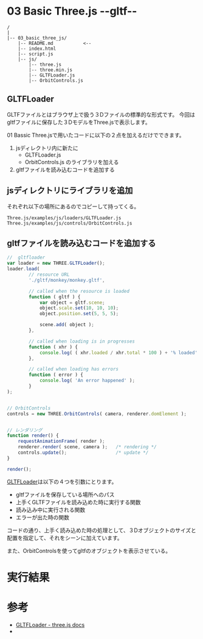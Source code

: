 # 03 Basic Three.js --gltf-- 


```shell
/
|
|-- 03_basic_three_js/
    |-- README.md           <--
    |-- index.html
    |-- script.js
    |-- js/
        |-- three.js
        |-- three.min.js
        |-- GLTFLoader.js
        |-- OrbitControls.js
```

## GLTFLoader
GLTFファイルとはブラウザ上で扱う３Dファイルの標準的な形式です。
今回はgltfファイルに保存した３DモデルをThree.jsで表示します。

01 Bassic Three.jsで用いたコードに以下の２点を加えるだけでできます。
1. jsディレクトリ内に新たに
    - GLTFLoader.js
    - OrbitControls.js
    のライブラリを加える
2. gltfファイルを読み込むコードを追加する


## jsディレクトリにライブラリを追加
それぞれ以下の場所にあるのでコピーして持ってくる。

```
Three.js/examples/js/loaders/GLTFLoader.js
Three.js/examples/js/controls/OrbitControls.js
```


## gltfファイルを読み込むコードを追加する

```js:script.js
//  gltfloader
var loader = new THREE.GLTFLoader();
loader.load(
        // resource URL
        './gltf/monkey/monkey.gltf',

        // called when the resource is loaded
        function ( gltf ) {
            var object = gltf.scene;
            object.scale.set(10, 10, 10);
            object.position.set(5, 5, 5);

            scene.add( object );
        },

        // called when loading is in progresses
        function ( xhr ) {
            console.log( ( xhr.loaded / xhr.total * 100 ) + '% loaded' );
        },

        // called when loading has errors
        function ( error ) {
            console.log( 'An error happened' );
        }
);


// OrbitControls
controls = new THREE.OrbitControls( camera, renderer.domElement );


// レンダリング
function render() {
    requestAnimationFrame( render );
    renderer.render( scene, camera );   /* rendering */
    controls.update();                  /* update */
}

render();
```

<a href="https://threejs.org/docs/#examples/loaders/GLTFLoader">GLTFLoader</a>は以下の４つを引数にとります。 
- gltfファイルを保存している場所へのパス
- 上手くGLTFファイルを読み込めた時に実行する関数
- 読み込み中に実行される関数
- エラーが出た時の関数

コードの通り、上手く読み込めた時の処理として、３Dオブジェクトのサイズと配置を指定して、それをシーンに加えています。

また、OrbitControlsを使ってgltfのオブジェクトを表示させている。


# 実行結果


# 参考
- <a href="https://threejs.org/docs/#examples/loaders/GLTFLoader">GLTFLoader - three.js docs</a>
- <a href="http://jsdo.it/cx20/2Tiv"></a>
